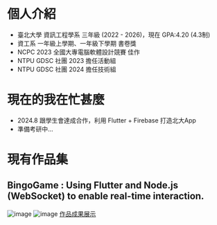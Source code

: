 # 個人介紹
- 臺北大學 資訊工程學系 三年級 (2022 - 2026)，現在 GPA:4.20 (4.3制) 
- 資工系 一年級上學期、一年級下學期 書卷獎
- NCPC 2023 全國大專電腦軟體設計競賽 佳作
- NTPU GDSC 社團 2023 擔任活動組
- NTPU GDSC 社團 2024 擔任技術組

# 現在的我在忙甚麼
- 2024.8 跟學生會達成合作，利用 Flutter + Firebase 打造北大App
- 準備考研中...

# 現有作品集

## BingoGame : Using Flutter and Node.js (WebSocket) to enable real-time interaction.
![image](https://github.com/user-attachments/assets/425e88f1-2fd8-426b-8920-5aa13523bc71)
![image](https://github.com/user-attachments/assets/c1b14fb9-2575-4245-a00f-6a9e7a879d4f)
[作品成果展示](https://www.youtube.com/watch?v=WQUq8-bHKJE&t)
